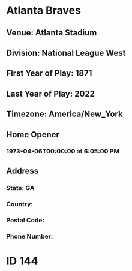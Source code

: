 # Atlanta Braves
## Venue: Atlanta Stadium
## Division: National League West
## First Year of Play: 1871
## Last Year of Play: 2022
## Timezone: America/New_York
## Home Opener
### 1973-04-06T00:00:00 at 6:05:00 PM
## Address
### 
### State: GA
### Country: 
### Postal Code: 
### Phone Number: 
# ID 144
